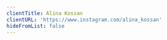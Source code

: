 ```yaml
---
clientTitle: Alina Kossan
clientURL: 'https://www.instagram.com/alina_kossan'
hideFromList: false
---
```


